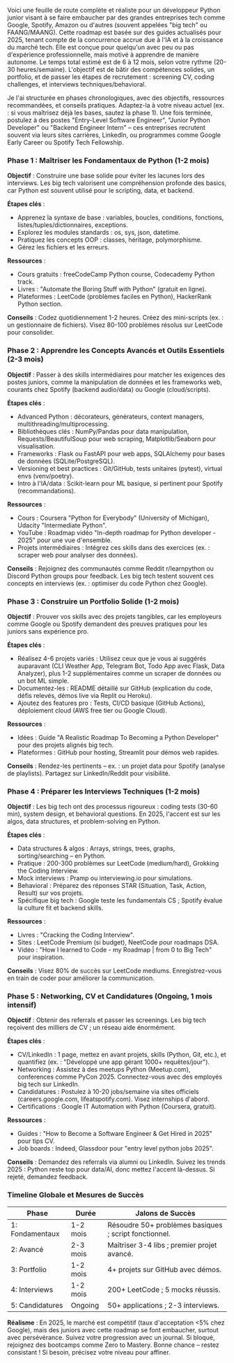 Voici une feuille de route complète et réaliste pour un développeur Python junior visant à se faire embaucher par des grandes entreprises tech comme Google, Spotify, Amazon ou d'autres (souvent appelées "big tech" ou FAANG/MAANG). Cette roadmap est basée sur des guides actualisés pour 2025, tenant compte de la concurrence accrue due à l'IA et à la croissance du marché tech. Elle est conçue pour quelqu'un avec peu ou pas d'expérience professionnelle, mais motivé à apprendre de manière autonome. Le temps total estimé est de 6 à 12 mois, selon votre rythme (20-30 heures/semaine). L'objectif est de bâtir des compétences solides, un portfolio, et de passer les étapes de recrutement : screening CV, coding challenges, et interviews techniques/behavioral.

Je l'ai structurée en phases chronologiques, avec des objectifs, ressources recommandées, et conseils pratiques. Adaptez-la à votre niveau actuel (ex. : si vous maîtrisez déjà les bases, sautez la phase 1). Une fois terminée, postulez à des postes "Entry-Level Software Engineer", "Junior Python Developer" ou "Backend Engineer Intern" – ces entreprises recrutent souvent via leurs sites carrières, LinkedIn, ou programmes comme Google Early Career ou Spotify Tech Fellowship.

### Phase 1 : Maîtriser les Fondamentaux de Python (1-2 mois)
**Objectif** : Construire une base solide pour éviter les lacunes lors des interviews. Les big tech valorisent une compréhension profonde des basics, car Python est souvent utilisé pour le scripting, data, et backend.

**Étapes clés** :
- Apprenez la syntaxe de base : variables, boucles, conditions, fonctions, listes/tuples/dictionnaires, exceptions.
- Explorez les modules standards : os, sys, json, datetime.
- Pratiquez les concepts OOP : classes, héritage, polymorphisme.
- Gérez les fichiers et les erreurs.

**Ressources** :
- Cours gratuits : freeCodeCamp Python course, Codecademy Python track.
- Livres : "Automate the Boring Stuff with Python" (gratuit en ligne).
- Plateformes : LeetCode (problèmes faciles en Python), HackerRank Python section.

**Conseils** : Codez quotidiennement 1-2 heures. Créez des mini-scripts (ex. : un gestionnaire de fichiers). Visez 80-100 problèmes résolus sur LeetCode pour consolider.

### Phase 2 : Apprendre les Concepts Avancés et Outils Essentiels (2-3 mois)
**Objectif** : Passer à des skills intermédiaires pour matcher les exigences des postes juniors, comme la manipulation de données et les frameworks web, courants chez Spotify (backend audio/data) ou Google (cloud/scripts).

**Étapes clés** :
- Advanced Python : décorateurs, générateurs, context managers, multithreading/multiprocessing.
- Bibliothèques clés : NumPy/Pandas pour data manipulation, Requests/BeautifulSoup pour web scraping, Matplotlib/Seaborn pour visualisation.
- Frameworks : Flask ou FastAPI pour web apps, SQLAlchemy pour bases de données (SQLite/PostgreSQL).
- Versioning et best practices : Git/GitHub, tests unitaires (pytest), virtual envs (venv/poetry).
- Intro à l'IA/data : Scikit-learn pour ML basique, si pertinent pour Spotify (recommandations).

**Ressources** :
- Cours : Coursera "Python for Everybody" (University of Michigan), Udacity "Intermediate Python".
- YouTube : Roadmap vidéo "In-depth roadmap for Python developer - 2025" pour une vue d'ensemble.
- Projets intermédiaires : Intégrez ces skills dans des exercices (ex. : scraper web pour analyser des données).

**Conseils** : Rejoignez des communautés comme Reddit r/learnpython ou Discord Python groups pour feedback. Les big tech testent souvent ces concepts en interviews (ex. : optimiser du code Python chez Google).

### Phase 3 : Construire un Portfolio Solide (1-2 mois)
**Objectif** : Prouver vos skills avec des projets tangibles, car les employeurs comme Google ou Spotify demandent des preuves pratiques pour les juniors sans expérience pro.

**Étapes clés** :
- Réalisez 4-6 projets variés : Utilisez ceux que je vous ai suggérés auparavant (CLI Weather App, Telegram Bot, Todo App avec Flask, Data Analyzer), plus 1-2 supplémentaires comme un scraper de données ou un bot ML simple.
- Documentez-les : README détaillé sur GitHub (explication du code, défis relevés, démos live via Replit ou Heroku).
- Ajoutez des features pro : Tests, CI/CD basique (GitHub Actions), déploiement cloud (AWS free tier ou Google Cloud).

**Ressources** :
- Idées : Guide "A Realistic Roadmap To Becoming a Python Developer" pour des projets alignés big tech.
- Plateformes : GitHub pour hosting, Streamlit pour démos web rapides.

**Conseils** : Rendez-les pertinents – ex. : un projet data pour Spotify (analyse de playlists). Partagez sur LinkedIn/Reddit pour visibilité.

### Phase 4 : Préparer les Interviews Techniques (1-2 mois)
**Objectif** : Les big tech ont des processus rigoureux : coding tests (30-60 min), system design, et behavioral questions. En 2025, l'accent est sur les algos, data structures, et problem-solving en Python.

**Étapes clés** :
- Data structures & algos : Arrays, strings, trees, graphs, sorting/searching – en Python.
- Pratique : 200-300 problèmes sur LeetCode (medium/hard), Grokking the Coding Interview.
- Mock interviews : Pramp ou interviewing.io pour simulations.
- Behavioral : Préparez des réponses STAR (Situation, Task, Action, Result) sur vos projets.
- Spécifique big tech : Google teste les fundamentals CS ; Spotify évalue la culture fit et backend skills.

**Ressources** :
- Livres : "Cracking the Coding Interview".
- Sites : LeetCode Premium (si budget), NeetCode pour roadmaps DSA.
- Vidéo : "How I learned to Code - my Roadmap | from 0 to Big Tech" pour inspiration.

**Conseils** : Visez 80% de succès sur LeetCode mediums. Enregistrez-vous en train de coder pour améliorer la communication.

### Phase 5 : Networking, CV et Candidatures (Ongoing, 1 mois intensif)
**Objectif** : Obtenir des referrals et passer les screenings. Les big tech reçoivent des milliers de CV ; un réseau aide énormément.

**Étapes clés** :
- CV/LinkedIn : 1 page, mettez en avant projets, skills (Python, Git, etc.), et quantifiez (ex. : "Développé une app gérant 1000+ requêtes/jour").
- Networking : Assistez à des meetups Python (Meetup.com), conferences comme PyCon 2025. Connectez-vous avec des employés big tech sur LinkedIn.
- Candidatures : Postulez à 10-20 jobs/semaine via sites officiels (careers.google.com, lifeatspotify.com). Visez internships d'abord.
- Certifications : Google IT Automation with Python (Coursera, gratuit).

**Ressources** :
- Guides : "How to Become a Software Engineer & Get Hired in 2025" pour tips CV.
- Job boards : Indeed, Glassdoor pour "entry level python jobs 2025".

**Conseils** : Demandez des referrals via alumni ou LinkedIn. Suivez les trends 2025 : Python reste top pour data/AI, donc mettez l'accent là-dessus. Si rejeté, demandez feedback.

### Timeline Globale et Mesures de Succès
| Phase | Durée | Jalons de Succès |
|-------|-------|------------------|
| 1: Fondamentaux | 1-2 mois | Résoudre 50+ problèmes basiques ; script fonctionnel. |
| 2: Avancé | 2-3 mois | Maîtriser 3-4 libs ; premier projet avancé. |
| 3: Portfolio | 1-2 mois | 4+ projets sur GitHub avec démos. |
| 4: Interviews | 1-2 mois | 200+ LeetCode ; 5 mocks réussis. |
| 5: Candidatures | Ongoing | 50+ applications ; 2-3 interviews. |

**Réalisme** : En 2025, le marché est compétitif (taux d'acceptation <5% chez Google), mais des juniors avec cette roadmap se font embaucher, surtout avec persévérance. Suivez votre progression avec un journal. Si bloqué, rejoignez des bootcamps comme Zero to Mastery. Bonne chance – restez consistant ! Si besoin, précisez votre niveau pour affiner.